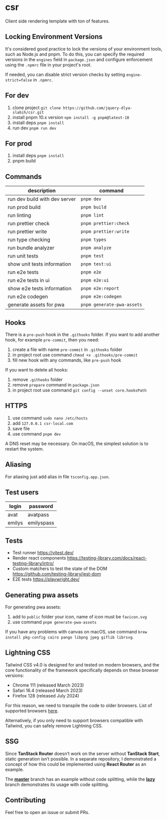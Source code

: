 # csr

Client side rendering template with ton of features.

## Locking Environment Versions

It's considered good practice to lock the versions of your environment tools, such as Node.js and pnpm. To do this,
you can specify the required versions in the `engines` field in `package.json` and configure enforcement using the
`.npmrc` file in your project's root.

If needed, you can disable strict version checks by setting `engine-strict=false` in `.npmrc`.

## For dev

1. clone project `git clone https://github.com/jquery-dlya-slabih/csr.git`
2. install pnpm 10.x version `npm install -g pnpm@latest-10`
3. install deps `pnpm install`
4. run dev `pnpm run dev`

## For prod

1. install deps `pnpm install`
2. pnpm build

## Commands

| description                   | command                    |
| ----------------------------- | -------------------------- |
| run dev build with dev server | `pnpm dev`                 |
| run prod build                | `pnpm build`               |
| run linting                   | `pnpm lint`                |
| run prettier check            | `pnpm prettier:check`      |
| run prettier write            | `pnpm prettier:write`      |
| run type checking             | `pnpm types`               |
| run bundle analyzer           | `pnpm analyze`             |
| run unit tests                | `pnpm test`                |
| show unit tests information   | `pnpm test:ui`             |
| run e2e tests                 | `pnpm e2e`                 |
| run e2e tests in ui           | `pnpm e2e:ui`              |
| show e2e tests information    | `pnpm e2e:report`          |
| run e2e codegen               | `pnpm e2e:codegen`         |
| generate assets for pwa       | `pnpm generate-pwa-assets` |

## Hooks

There is a `pre-push` hook in the `.githooks` folder. If you want to add another hook, for example `pre-commit`, then you need:

1. create a file with name `pre-commit` in `.githooks` folder
2. in project root use command `chmod +x .githooks/pre-commit`
3. fill new hook with any commands, like `pre-push` hook

If you want to delete all hooks:

1. remove `.githooks` folder
2. remove `prepare` command in `package.json`
3. in project root use command `git config --unset core.hooksPath`

## HTTPS

1. use command `sudo nano /etc/hosts`
2. add `127.0.0.1 csr-local.com`
3. save file
4. use command `pnpm dev`

A DNS reset may be necessary. On macOS, the simplest solution is to restart the system.

## Aliasing

For aliasing just add alias in file `tsconfig.app.json`.

## Test users

| login  | password   |
| ------ | ---------- |
| avat   | avatpass   |
| emilys | emilyspass |

## Tests

- Test runner https://vitest.dev/
- Render react components https://testing-library.com/docs/react-testing-library/intro/
- Custom matchers to test the state of the DOM https://github.com/testing-library/jest-dom
- E2E tests https://playwright.dev/

## Generating pwa assets

For generating pwa assets:

1. add to `public` folder your icon, name of icon must be `favicon.svg`
2. use command `pnpm generate-pwa-assets`

If you have any problems with canvas on macOS, use command `brew install pkg-config cairo pango libpng jpeg giflib librsvg`.

## Lightning CSS

Tailwind CSS v4.0 is designed for and tested on modern browsers, and the core functionality of the framework
specifically depends on these browser versions:

- Chrome 111 (released March 2023)
- Safari 16.4 (released March 2023)
- Firefox 128 (released July 2024)

For this reason, we need to transpile the code to older browsers. List of supported browsers
[here](https://browserslist.dev/?q=ZGVmYXVsdHMgYW5kIGZ1bGx5IHN1cHBvcnRzIGVzNi1tb2R1bGU%3D).

Alternatively, if you only need to support browsers compatible with Tailwind, you can safely remove Lightning CSS.

## SSG

Since **TanStack Router** doesn’t work on the server without **TanStack Start**, static generation isn’t possible.
In a separate repository, I demonstrated a concept of how this could be implemented using **React Router** as an example.

The **[master](https://github.com/jquery-dlya-slabih/ssg-example)** branch has an example without code splitting, while
the **[lazy](https://github.com/jquery-dlya-slabih/ssg-example/tree/lazy)** branch demonstrates its usage with code splitting.

## Contributing

Feel free to open an issue or submit PRs.
